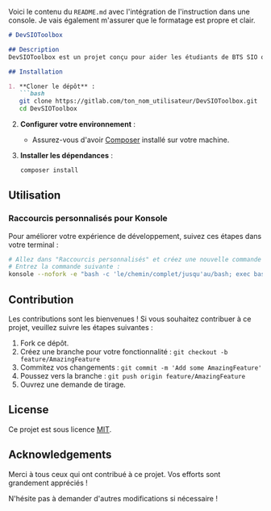 Voici le contenu du `README.md` avec l'intégration de l'instruction dans une console. Je vais également m'assurer que le formatage est propre et clair.

```markdown
# DevSIOToolbox

## Description
DevSIOToolbox est un projet conçu pour aider les étudiants de BTS SIO option SLAM à faciliter leurs travaux de développement. Ce projet regroupe plusieurs outils et ressources pour le développement.

## Installation

1. **Cloner le dépôt** :
   ```bash
   git clone https://gitlab.com/ton_nom_utilisateur/DevSIOToolbox.git
   cd DevSIOToolbox
   ```

2. **Configurer votre environnement** :
   - Assurez-vous d'avoir [Composer](https://getcomposer.org/) installé sur votre machine.

3. **Installer les dépendances** :
   ```bash
   composer install
   ```

## Utilisation

### Raccourcis personnalisés pour Konsole

Pour améliorer votre expérience de développement, suivez ces étapes dans votre terminal :

```bash
# Allez dans "Raccourcis personnalisés" et créez une nouvelle commande avec un raccourci clavier de votre choix, dans l'onglet "Action"
# Entrez la commande suivante :
konsole --nofork -e "bash -c 'le/chemin/complet/jusqu'au/bash; exec bash'"
```

## Contribution
Les contributions sont les bienvenues ! Si vous souhaitez contribuer à ce projet, veuillez suivre les étapes suivantes :

1. Fork ce dépôt.
2. Créez une branche pour votre fonctionnalité : `git checkout -b feature/AmazingFeature`
3. Commitez vos changements : `git commit -m 'Add some AmazingFeature'`
4. Poussez vers la branche : `git push origin feature/AmazingFeature`
5. Ouvrez une demande de tirage.

## License
Ce projet est sous licence [MIT](LICENSE).

## Acknowledgements
Merci à tous ceux qui ont contribué à ce projet. Vos efforts sont grandement appréciés !


N'hésite pas à demander d'autres modifications si nécessaire !
